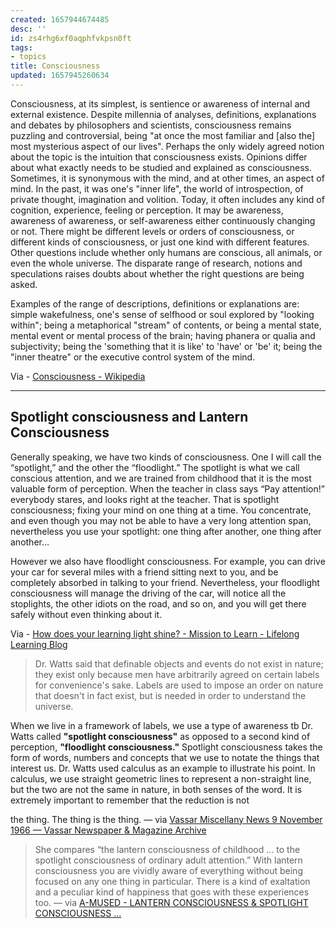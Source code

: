 ```yaml
---
created: 1657944674485
desc: ''
id: zs4rhg6xf0aqphfvkpsn0ft
tags:
- topics
title: Consciousness
updated: 1657945260634
---
```

   
Consciousness, at its simplest, is sentience or awareness of internal and external existence. Despite millennia of analyses, definitions, explanations and debates by philosophers and scientists, consciousness remains puzzling and controversial, being "at once the most familiar and [also the] most mysterious aspect of our lives". Perhaps the only widely agreed notion about the topic is the intuition that consciousness exists. Opinions differ about what exactly needs to be studied and explained as consciousness. Sometimes, it is synonymous with the mind, and at other times, an aspect of mind. In the past, it was one's "inner life", the world of introspection, of private thought, imagination and volition. Today, it often includes any kind of cognition, experience, feeling or perception. It may be awareness, awareness of awareness, or self-awareness either continuously changing or not. There might be different levels or orders of consciousness, or different kinds of consciousness, or just one kind with different features. Other questions include whether only humans are conscious, all animals, or even the whole universe. The disparate range of research, notions and speculations raises doubts about whether the right questions are being asked.   
   
Examples of the range of descriptions, definitions or explanations are: simple wakefulness, one's sense of selfhood or soul explored by "looking within"; being a metaphorical "stream" of contents, or being a mental state, mental event or mental process of the brain; having phanera or qualia and subjectivity; being the 'something that it is like' to 'have' or 'be' it; being the "inner theatre" or the executive control system of the mind.   
   
Via - [Consciousness - Wikipedia](https://en.wikipedia.org/wiki/Consciousness)   
   
   
---   
   
## Spotlight consciousness and Lantern Consciousness   
   
Generally speaking, we have two kinds of consciousness. One I will call the “spotlight,” and the other the “floodlight.” The spotlight is what we call conscious attention, and we are trained from childhood that it is the most valuable form of perception. When the teacher in class says “Pay attention!” everybody stares, and looks right at the teacher. That is spotlight consciousness; fixing your mind on one thing at a time. You concentrate, and even though you may not be able to have a very long attention span, nevertheless you use your spotlight: one thing after another, one thing after another…   
   
However we also have floodlight consciousness. For example, you can drive your car for several miles with a friend sitting next to you, and be completely absorbed in talking to your friend. Nevertheless, your floodlight consciousness will manage the driving of the car, will notice all the stoplights, the other idiots on the road, and so on, and you will get there safely without even thinking about it.   
   
Via - [How does your learning light shine? - Mission to Learn - Lifelong Learning Blog](https://www.missiontolearn.com/spotlight-floodlight-alan-watts/)   
   
> Dr. Watts said that definable objects and events do not exist in nature; they exist only because men have arbitrarily agreed on certain labels for convenience's sake. Labels are used to impose an order on nature that doesn't in fact exist, but is needed in order to understand the universe.   
   
When we live in a framework of labels, we use a type of awareness tb Dr. Watts called **"spotlight consciousness"** as opposed to a second kind of perception, **"floodlight consciousness."** Spotlight consciousness takes the form of words, numbers and concepts that we use to notate the things that interest us. Dr. Watts used calculus as an example to illustrate his point. In calculus, we use straight geometric lines to represent a non-straight line, but the two are not the same in nature, in both senses of the word. It is extremely important to remember that the reduction is not   
   
the thing. The thing is the thing. — via [Vassar Miscellany News 9 November 1966 — Vassar Newspaper & Magazine Archive](https://newspaperarchives.vassar.edu/?a=d&d=miscellany19661109-01.2.9&e=-------en-20--1--txt-txIN--------)   
   
> She compares “the lantern consciousness of childhood … to the spotlight consciousness of ordinary adult attention.” With lantern consciousness you are vividly aware of everything without being focused on any one thing in particular. There is a kind of exaltation and a peculiar kind of happiness that goes with these experiences too. — via [A-MUSED - LANTERN CONSCIOUSNESS & SPOTLIGHT CONSCIOUSNESS ...](https://www.philipchircop.com/post/36584675933/lantern-consciousness-spotlight-consciousness)
